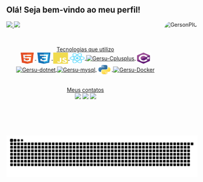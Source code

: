 ## Olá! Seja bem-vindo ao meu perfil! 

<div>
  <img align = "right" alt="GersonPIC" height="300" style="border-radius:20px;" src="https://cdn.discordapp.com/attachments/778410628201054240/1031023502729420800/fogo.png">

  <a href="https://www.linkedin.com/in/gerson-da-silva-monteiro-durães-de-souza-138315178/">
  <img height="180em" src="https://github-readme-stats.vercel.app/api?username=GersuD-dev&show_icons=true&theme=dark&include_all_commits=true&count_private=true"/>
  <img height="180em" src="https://github-readme-stats.vercel.app/api/top-langs/?username=GersuD-dev&layout=compact&langs_count=16&theme=dark"/>
</div>

##

<div align="center" style="display: inline_block" ><br>
  <div align="center">
  Tecnologias que utilizo
  </div>
  <img align="center" alt="Gersu-HTML" height="30" width="40" src="https://raw.githubusercontent.com/devicons/devicon/master/icons/html5/html5-original.svg">
  <img align="center" alt="Gersu-CSS" height="30" width="40" src="https://raw.githubusercontent.com/devicons/devicon/master/icons/css3/css3-original.svg">
  <img align="center" alt="Gersu-Js" height="30" width="40" src="https://raw.githubusercontent.com/devicons/devicon/master/icons/javascript/javascript-plain.svg">
  <img align="center" alt="Gersu-React" height="30" width="40" src="https://raw.githubusercontent.com/devicons/devicon/master/icons/react/react-original.svg">
  <img align="center" alt="Gersu-Cplusplus" height="30" width="40" src="https://cdn.jsdelivr.net/gh/devicons/devicon/icons/cplusplus/cplusplus-original.svg">
  <img align="center" alt="Gersu-Csharp" height="30" width="40" src="https://raw.githubusercontent.com/devicons/devicon/master/icons/csharp/csharp-original.svg">
  <img align="center" alt="Gersu-dotnet" height="30" width="40" src="https://cdn.jsdelivr.net/gh/devicons/devicon/icons/dot-net/dot-net-original.svg">
  <img align="center" alt="Gersu-mysql" height="30" width="40" src="https://cdn.jsdelivr.net/gh/devicons/devicon/icons/mysql/mysql-original.svg">
  <img align="center" alt="Gersu-Python" height="30" width="40" src="https://raw.githubusercontent.com/devicons/devicon/master/icons/python/python-original.svg">
  <img align="center" alt="Gersu-Docker" height="30" width="40" src="https://cdn.jsdelivr.net/gh/devicons/devicon/icons/docker/docker-original.svg">
</div>

##
  
<div align="center">
  Meus contatos
  <div>
    <a href="https://www.linkedin.com/in/gerson-da-silva-monteiro-durães-de-souza-138315178/" target="_blank"><img src="https://img.shields.io/badge/-LinkedIn-%230077B5?style=for-the-badge&logo=linkedin&logoColor=white" target="_blank"></a>   
    <a href = "mailto:gersoneson2014@gmail.com"><img src="https://img.shields.io/badge/Gmail-D14836?style=for-the-badge&logo=gmail&logoColor=white" target="_blank"></a>
    <a href="https://instagram.com/gersu.d" target="_blank"><img src="https://img.shields.io/badge/-Instagram-%23E4405F?style=for-the-badge&logo=instagram&logoColor=white" target="_blank"></a>
  </div>
</div>

![Snake animation](https://github.com/GersuD-dev/GersuD-dev/blob/output/github-contribution-grid-snake.svg)
